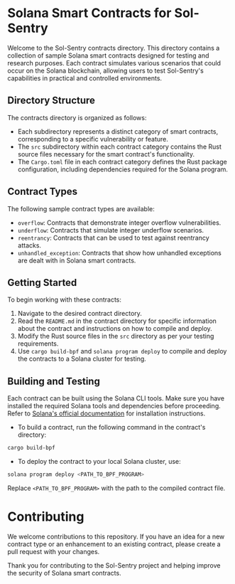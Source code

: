 # Solana Smart Contracts for Sol-Sentry

Welcome to the Sol-Sentry contracts directory. This directory contains a collection of sample Solana smart contracts designed for testing and research purposes. Each contract simulates various scenarios that could occur on the Solana blockchain, allowing users to test Sol-Sentry's capabilities in practical and controlled environments.

## Directory Structure

The contracts directory is organized as follows:

- Each subdirectory represents a distinct category of smart contracts, corresponding to a specific vulnerability or feature.
- The `src` subdirectory within each contract category contains the Rust source files necessary for the smart contract's functionality.
- The `Cargo.toml` file in each contract category defines the Rust package configuration, including dependencies required for the Solana program.

## Contract Types

The following sample contract types are available:

- `overflow`: Contracts that demonstrate integer overflow vulnerabilities.
- `underflow`: Contracts that simulate integer underflow scenarios.
- `reentrancy`: Contracts that can be used to test against reentrancy attacks.
- `unhandled_exception`: Contracts that show how unhandled exceptions are dealt with in Solana smart contracts.

## Getting Started

To begin working with these contracts:

1. Navigate to the desired contract directory.
2. Read the `README.md` in the contract directory for specific information about the contract and instructions on how to compile and deploy.
3. Modify the Rust source files in the `src` directory as per your testing requirements.
4. Use `cargo build-bpf` and `solana program deploy` to compile and deploy the contracts to a Solana cluster for testing.

## Building and Testing

Each contract can be built using the Solana CLI tools. Make sure you have installed the required Solana tools and dependencies before proceeding. Refer to [Solana's official documentation](https://docs.solana.com/cli/install-solana-cli-tools) for installation instructions.

- To build a contract, run the following command in the contract's directory:

```bash
cargo build-bpf
```

- To deploy the contract to your local Solana cluster, use:

```bash
solana program deploy <PATH_TO_BPF_PROGRAM>
```
Replace `<PATH_TO_BPF_PROGRAM>` with the path to the compiled contract file.

# Contributing
We welcome contributions to this repository. If you have an idea for a new contract type or an enhancement to an existing contract, please create a pull request with your changes.

Thank you for contributing to the Sol-Sentry project and helping improve the security of Solana smart contracts.
